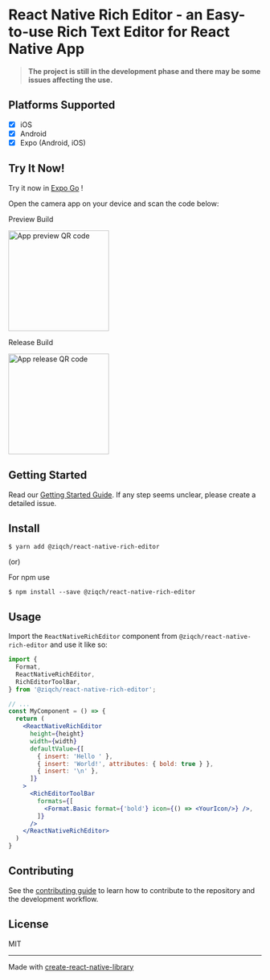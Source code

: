 # React Native Rich Editor - an Easy-to-use Rich Text Editor for React Native App

> **The project is still in the development phase and there may be some issues affecting the use.**

## Platforms Supported

- [x] iOS
- [x] Android
- [x] Expo (Android, iOS)

## Try It Now!

Try it now in [Expo Go](https://expo.dev/client) !

Open the camera app on your device and scan the code below:

Preview Build

<img width='200' src="https://qr.expo.dev/eas-update?appScheme=exp&amp;projectId=0177b331-d8e6-4721-bb11-9b5b9f38dc63&amp;channel=main&amp;runtimeVersion=exposdk%3A48.0.0&amp;host=u.expo.dev" alt="App preview QR code">

Release Build

<img width='200' src="https://qr.expo.dev/eas-update?appScheme=exp&amp;projectId=0177b331-d8e6-4721-bb11-9b5b9f38dc63&amp;channel=release&amp;runtimeVersion=exposdk%3A48.0.0&amp;host=u.expo.dev" alt="App release QR code">

## Getting Started

Read our [Getting Started Guide](docs/Getting-Started.md). If any step seems unclear, please create a detailed issue.


## Install

```
$ yarn add @ziqch/react-native-rich-editor
```

(or)

For npm use

```
$ npm install --save @ziqch/react-native-rich-editor
```

## Usage

Import the `ReactNativeRichEditor` component from `@ziqch/react-native-rich-editor` and use it like so:

```jsx
import {
  Format,
  ReactNativeRichEditor,
  RichEditorToolBar,
} from '@ziqch/react-native-rich-editor';

// ...
const MyComponent = () => {
  return (
    <ReactNativeRichEditor
      height={height}
      width={width}
      defaultValue={[
        { insert: 'Hello ' },
        { insert: 'World!', attributes: { bold: true } },
        { insert: '\n' },
      ]}
    >
      <RichEditorToolBar
        formats={[
          <Format.Basic format={'bold'} icon={() => <YourIcon/>} />,
        ]}
      />
    </ReactNativeRichEditor>
  )
}
```

## Contributing

See the [contributing guide](CONTRIBUTING.md) to learn how to contribute to the repository and the development workflow.

## License

MIT

---

Made with [create-react-native-library](https://github.com/callstack/react-native-builder-bob)
